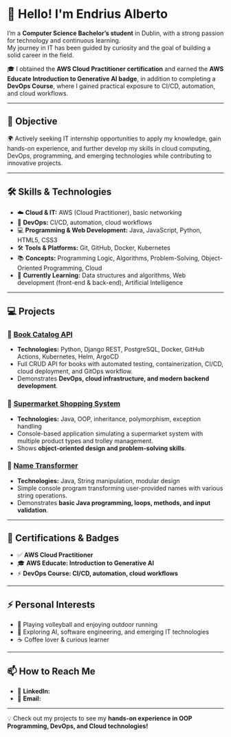 # 👋 Hello! I'm Endrius Alberto

I’m a **Computer Science Bachelor’s student**  in Dublin, with a strong passion for technology and continuous learning.  
My journey in IT has been guided by curiosity and the goal of building a solid career in the field.  

🎓 I obtained the **AWS Cloud Practitioner certification** and earned the **AWS Educate Introduction to Generative AI badge**, in addition to completing a **DevOps Course**, where I gained practical exposure to CI/CD, automation, and cloud workflows.

---

## 🎯 Objective
🌍 Actively seeking IT internship opportunities to apply my knowledge, gain hands-on experience, and further develop my skills in cloud computing, DevOps, programming, and emerging technologies while contributing to innovative projects.

---

## 🛠️ Skills & Technologies
- ☁️ **Cloud & IT:** AWS (Cloud Practitioner), basic networking  
- 🔧 **DevOps:** CI/CD, automation, cloud workflows  
- 💻 **Programming & Web Development:** Java, JavaScript, Python, HTML5, CSS3  
- 🛠️ **Tools & Platforms:** Git, GitHub, Docker, Kubernetes  
- 📚 **Concepts:** Programming Logic, Algorithms, Problem-Solving, Object-Oriented Programming, Cloud  
- 🌱 **Currently Learning:** Data structures and algorithms, Web development (front-end & back-end), Artificial Intelligence  

---

## 💻 Projects

### 📌 [Book Catalog API](https://github.com/Endrius-Albert/bookcatalog)
- **Technologies:** Python, Django REST, PostgreSQL, Docker, GitHub Actions, Kubernetes, Helm, ArgoCD  
- Full CRUD API for books with automated testing, containerization, CI/CD, cloud deployment, and GitOps workflow.  
- Demonstrates **DevOps, cloud infrastructure, and modern backend development**.

### 📌 [Supermarket Shopping System](https://github.com/Endrius-Albert/OOP-final-project)
- **Technologies:** Java, OOP, inheritance, polymorphism, exception handling  
- Console-based application simulating a supermarket system with multiple product types and trolley management.  
- Shows **object-oriented design and problem-solving skills**.

### 📌 [Name Transformer](https://github.com/Endrius-Albert/NameTransformer)
- **Technologies:** Java, String manipulation, modular design  
- Simple console program transforming user-provided names with various string operations.  
- Demonstrates **basic Java programming, loops, methods, and input validation**.

---

## 🏅 Certifications & Badges
- ✅ **AWS Cloud Practitioner**  
- 🎓 **AWS Educate: Introduction to Generative AI**
- ⚡ **DevOps Course: CI/CD, automation, cloud workflows**

---

## ⚡ Personal Interests
- 🏐 Playing volleyball and enjoying outdoor running  
- 🤖 Exploring AI, software engineering, and emerging IT technologies  
- ☕ Coffee lover & curious learner  

---

## 📫 How to Reach Me
- 💼 **LinkedIn:** 
- 📧 **Email:** 

---

💡 Check out my projects to see my **hands-on experience in OOP Programming, DevOps, and Cloud technologies!**

